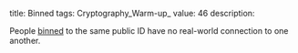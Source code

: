 title: Binned
tags: Cryptography_Warm-up_
value: 46
description: <p>People <a href="/tasks/binned_b729f6b681d3d05821990304244a88173eff803e.txz">binned</a> to the same public ID have no real-world connection to one another.</p>

